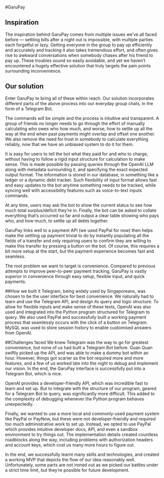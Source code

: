 #GaruPay

## Inspiration
The inspiration behind GaruPay comes from multiple issues we’ve all faced before — settling bills after a night out is impossible, with multiple parties each forgetful or lazy. Getting everyone in the group to pay up efficiently and accurately and tracking it also takes tremendous effort, and often gives rise to awkward conversations when somebody chases after his friend to pay up. These troubles sound so easily avoidable, and yet we haven’t encountered a hugely effective solution that truly targets the pain points surrounding inconvenience.

## Our solution
Enter GaruPay to bring all of these within reach. Our solution incorporates different parts of the above process into our everyday group chats, in the form of a Telegram Bot.

The commands will be simple and the process is intuitive and transparent. A group of friends no longer needs to go through the effort of manually calculating who owes who how much, and worse, how to settle up all the way at the end when past payments might overlap and offset one another. We also remove the need for trust in somebody to calculate everything reliably, now that we have an unbiased system to do it for them.

It is easy for users to tell the bot what they paid for and who to charge, without having to follow a rigid input structure for calculation to make sense. This is made possible by passing queries through the OpenAI LLM along with metadata surrounding it, and specifying the exact expected output format. The information is stored in our database, in something like a ledger or a dynamic debt tracker. Such flexibility of input format allows fast and easy updates to the bot anytime something needs to be tracked, while syncing well with accessibility features such as voice-to-text inputs commands.

At any time, users may ask the bot to show the current status to see how much total surplus/deficit they’re in. Finally, the bot can be asked to collate everything that’s occurred so far and output a clear table showing who pays who, and how much, to settle up all debts together.

GaruPay links well to a payment API (we used PayPal for now) then helps make the settling up payment trivial to do by instantly populating all the fields of a transfer and only requiring users to confirm they are willing to make this transfer by pressing a button on the bot. Of course, this requires a bit more setup at the start, but the payment experience becomes fast and seamless.

The root problem we want to target is convenience. Compared to previous attempts to improve peer-to-peer payment tracking, GaruPay is vastly superior in convenience through easy setup, flexible input, and quick payments.

##How we built it
Telegram, being widely used by Singaporeans, was chosen to be the user interface for best convenience. We naturally had to learn and use the Telegram API, and design its query and logic structure. To allow for flexible inputs and make sense of these texts, OpenAI was also used and integrated into the Python program structured for Telegram to query. We also used PayPal and successfully built a working payment process that seamlessly occurs with the click of a button on Telegram. MySQL was used to store session history to enable customised answers from OpenAI.

##Challenges faced
We knew Telegram was the way to go for greatest convenience, but none of us had built a Telegram Bot before. Guan Quan swiftly picked up the API, and was able to make a dummy bot within an hour. However, things got scarier as the bot required more and more features, and a few of us worked late into the night to debug and implement our vision. In the end, the GaruPay interface is successfully put into a Telegram Bot, which is nice.

OpenAI provides a developer-friendly API, which was incredible fast to learn and set up. But to integrate with the structure of our program, geared for a Telegram Bot to query, was significantly more difficult. This added to the complexity of debugging whenever the Python program behaves unexpectedly.

Finally, we wanted to use a more local and commonly-used payment system like PayPal or PayNow, but these were not developer-friendly and required too much administrative work to set up. Instead, we opted to use PayPal which provides intuitive developer docs, API, and even a sandbox environment to try things out. The implementation details created countless roadblocks along the way, including problems with authorization headers and account keys, which cost us many more hours to figure out.

In the end, we successfully learnt many skills and technologies, and created a working MVP that depicts the flow of our idea reasonably well. Unfortunately, some parts are not ironed out as we picked our battles under a strict time limit, but they’re possible for future development.
